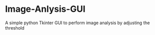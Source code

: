 # Image-Anlysis-GUI
A simple python Tkinter GUI to perform image analysis by adjusting the threshold
